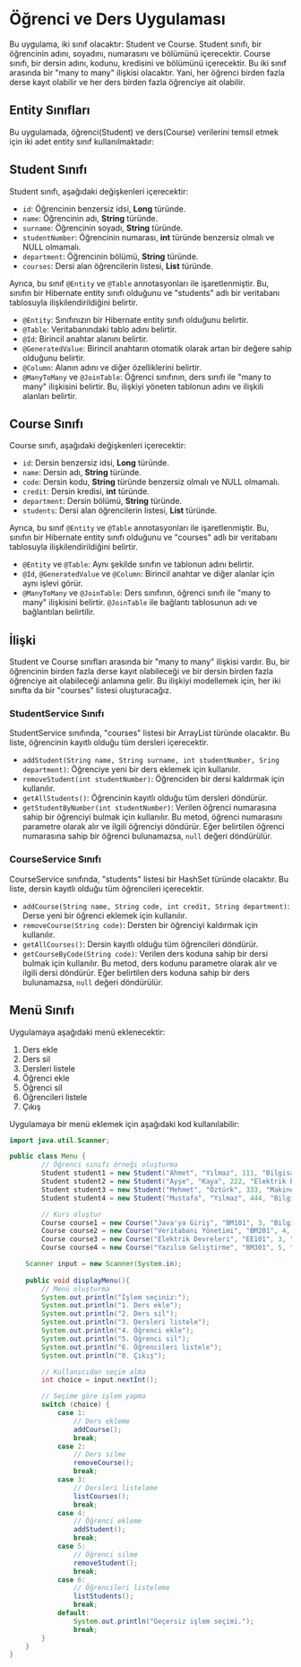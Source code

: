 # Öğrenci ve Ders Uygulaması

Bu uygulama, iki sınıf olacaktır: Student ve Course. Student sınıfı, bir öğrencinin adını, soyadını, numarasını ve
bölümünü içerecektir. Course sınıfı, bir dersin adını, kodunu, kredisini ve bölümünü içerecektir. Bu iki sınıf arasında
bir "many to many" ilişkisi olacaktır. Yani, her öğrenci birden fazla derse kayıt olabilir ve her ders birden fazla
öğrenciye ait olabilir.

## Entity Sınıfları

Bu uygulamada, öğrenci(Student) ve ders(Course) verilerini temsil etmek için iki adet entity sınıf kullanılmaktadır:

## Student Sınıfı

Student sınıfı, aşağıdaki değişkenleri içerecektir:

- `id`: Öğrencinin benzersiz idsi, **Long** türünde.
- `name`: Öğrencinin adı, **String** türünde.
- `surname`: Öğrencinin soyadı, **String** türünde.
- `studentNumber`: Öğrencinin numarası, **int** türünde benzersiz olmalı ve NULL olmamalı.
- `department`: Öğrencinin bölümü, **String** türünde.
- `courses`: Dersi alan öğrencilerin listesi, **List<Course>** türünde.

Ayrıca, bu sınıf `@Entity` ve `@Table` annotasyonları ile işaretlenmiştir. Bu, sınıfın bir Hibernate entity sınıfı
olduğunu ve "students" adlı bir veritabanı tablosuyla ilişkilendirildiğini belirtir.

- `@Entity`: Sınıfınızın bir Hibernate entity sınıfı olduğunu belirtir.
- `@Table`: Veritabanındaki tablo adını belirtir.
- `@Id`: Birincil anahtar alanını belirtir.
- `@GeneratedValue`: Birincil anahtarın otomatik olarak artan bir değere sahip olduğunu belirtir.
- `@Column`: Alanın adını ve diğer özelliklerini belirtir.
- `@ManyToMany` ve `@JoinTable`: Öğrenci sınıfının, ders sınıfı ile "many to many" ilişkisini belirtir. Bu, ilişkiyi
  yöneten tablonun adını ve ilişkili alanları belirtir.

## Course Sınıfı

Course sınıfı, aşağıdaki değişkenleri içerecektir:

- `id`: Dersin benzersiz idsi, **Long** türünde.
- `name`: Dersin adı, **String** türünde.
- `code`: Dersin kodu, **String** türünde benzersiz olmalı ve NULL olmamalı.
- `credit`: Dersin kredisi, **int** türünde.
- `department`: Dersin bölümü, **String** türünde.
- `students`: Dersi alan öğrencilerin listesi, **List<Student>** türünde.

Ayrıca, bu sınıf `@Entity` ve `@Table` annotasyonları ile işaretlenmiştir. Bu, sınıfın bir Hibernate entity sınıfı
olduğunu ve "courses" adlı bir veritabanı tablosuyla ilişkilendirildiğini belirtir.

- `@Entity` ve `@Table`: Aynı şekilde sınıfın ve tablonun adını belirtir.
- `@Id`, `@GeneratedValue` ve `@Column`: Birincil anahtar ve diğer alanlar için aynı işlevi görür.
- `@ManyToMany` ve `@JoinTable`: Ders sınıfının, öğrenci sınıfı ile "many to many" ilişkisini belirtir. `@JoinTable` ile
  bağlantı tablosunun adı ve bağlantıları belirtilir.

## İlişki

Student ve Course sınıfları arasında bir "many to many" ilişkisi vardır. Bu, bir öğrencinin birden fazla derse kayıt
olabileceği ve bir dersin birden fazla öğrenciye ait olabileceği anlamına gelir. Bu ilişkiyi modellemek için, her iki
sınıfta da bir "courses" listesi oluşturacağız.

### StudentService Sınıfı

StudentService sınıfında, "courses" listesi bir ArrayList türünde olacaktır. Bu liste, öğrencinin kayıtlı olduğu tüm
dersleri içerecektir.

- `addStudent(String name, String surname, int studentNumber, Sring department)`: Öğrenciye yeni bir ders eklemek için
  kullanılır.
- `removeStudent(int studentNumber)`: Öğrenciden bir dersi kaldırmak için kullanılır.
- `getAllStudents()`: Öğrencinin kayıtlı olduğu tüm dersleri döndürür.
- `getStudentByNumber(int studentNumber)`: Verilen öğrenci numarasına sahip bir öğrenciyi bulmak için kullanılır. Bu
  metod, öğrenci numarasını parametre olarak alır ve ilgili öğrenciyi döndürür. Eğer belirtilen öğrenci numarasına sahip
  bir öğrenci bulunamazsa, `null` değeri döndürülür.

### CourseService Sınıfı

CourseService sınıfında, "students" listesi bir HashSet türünde olacaktır. Bu liste, dersin kayıtlı olduğu tüm
öğrencileri içerecektir.

- `addCourse(String name, String code, int credit, String department)`: Derse yeni bir öğrenci eklemek için kullanılır.
- `removeCourse(String code)`: Dersten bir öğrenciyi kaldırmak için kullanılır.
- `getAllCourses()`: Dersin kayıtlı olduğu tüm öğrencileri döndürür.
- `getCourseByCode(String code)`: Verilen ders koduna sahip bir dersi bulmak için kullanılır. Bu metod, ders kodunu
  parametre olarak alır ve ilgili dersi döndürür. Eğer belirtilen ders koduna sahip bir ders bulunamazsa, `null` değeri
  döndürülür.

## Menü Sınıfı

Uygulamaya aşağıdaki menü eklenecektir:

1. Ders ekle
2. Ders sil
3. Dersleri listele
4. Öğrenci ekle
5. Öğrenci sil
6. Öğrencileri listele
0. Çıkış

Uygulamaya bir menü eklemek için aşağıdaki kod kullanılabilir:

```java
import java.util.Scanner;

public class Menu {
        // Öğrenci sınıfı örneği oluşturma
        Student student1 = new Student("Ahmet", "Yılmaz", 111, "Bilgisayar Mühendisliği");
        Student student2 = new Student("Ayşe", "Kaya", 222, "Elektrik Elektronik Mühendisliği");
        Student student3 = new Student("Mehmet", "Öztürk", 333, "Makine Mühendisliği");
        Student student4 = new Student("Mustafa", "Yılmaz", 444, "Bilgisayar Mühendisliği");

        // Kurs oluştur
        Course course1 = new Course("Java'ya Giriş", "BM101", 3, "Bilgisayar Mühendisliği");
        Course course2 = new Course("Veritabanı Yönetimi", "BM201", 4, "Bilgisayar Mühendisliği");
        Course course3 = new Course("Elektrik Devreleri", "EE101", 3, "Elektrik Elektronik Mühendisliği");
        Course course4 = new Course("Yazılım Geliştirme", "BM301", 5, "Bilgisayar Mühendisliği");

    Scanner input = new Scanner(System.in);
    
    public void displayMenu(){
        // Menü oluşturma
        System.out.println("İşlem seçiniz:");
        System.out.println("1. Ders ekle");
        System.out.println("2. Ders sil");
        System.out.println("3. Dersleri listele");
        System.out.println("4. Öğrenci ekle");
        System.out.println("5. Öğrenci sil");
        System.out.println("6. Öğrencileri listele");
        System.out.println("0. Çıkış");

        // Kullanıcıdan seçim alma
        int choice = input.nextInt();

        // Seçime göre işlem yapma
        switch (choice) {
            case 1:
                // Ders ekleme
                addCourse();
                break;
            case 2:
                // Ders silme
                removeCourse();
                break;
            case 3:
                // Dersleri listeleme
                listCourses();
                break;
            case 4:
                // Öğrenci ekleme
                addStudent();
                break;
            case 5:
                // Öğrenci silme
                removeStudent();
                break;
            case 6:
                // Öğrencileri listeleme
                listStudents();
                break;
            default:
                System.out.println("Geçersiz işlem seçimi.");
                break;
        }
    }
}
